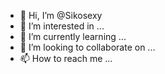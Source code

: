 - 👋 Hi, I’m @Sikosexy
- 👀 I’m interested in ...
- 🌱 I’m currently learning ...
- 💞️ I’m looking to collaborate on ...
- 📫 How to reach me ...

<!---
Sikosexy/Sikosexy is a ✨ special ✨ repository because its `README.md` (this file) appears on your GitHub profile.
You can click the Preview link to take a look at your changes.
--->

